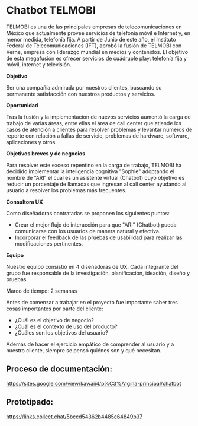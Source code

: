 # Chatbot TELMOBI

TELMOBI es una de las principales empresas de telecomunicaciones en México que actualmente provee servicios de telefonía móvil e Internet y, en menor medida, telefonía fija. A partir de Junio de este año, el Instituto Federal de Telecomunicaciones (IFT), aprobó la fusión de TELMOBI con Verne, empresa con liderazgo mundial en medios y contenidos. El objetivo de esta megafusión es ofrecer servicios de cuádruple play: telefonía fija y móvil, internet y televisión.

**Objetivo**

Ser una compañía admirada por nuestros clientes, buscando su permanente satisfacción con nuestros productos y servicios.

**Oportunidad**

Tras la fusión y la implementación de nuevos servicios aumentó la carga de trabajo de varias áreas, entre ellas el área de call center que atiende los casos de atención a clientes para resolver problemas y levantar números de reporte con relación a fallas de servicio, problemas de hardware, software, aplicaciones y otros.

**Objetivos breves y de negocios**

Para resolver este exceso repentino en la carga de trabajo, TELMOBI ha decidido implementar la inteligencia cognitiva "Sophie" adoptando el nombre de “ARI” el cual es un asistente virtual (Chatbot) cuyo objetivo es reducir un porcentaje de llamadas que ingresan al call center ayudando al usuario a resolver los problemas más frecuentes.

**Consultora UX**

Como diseñadoras contratadas se proponen los siguientes puntos:

* Crear el mejor flujo de interacción para que "ARI" (Chatbot) pueda comunicarse con los usuarios de manera natural y efectiva.
* Incorporar el feedback de las pruebas de usabilidad para realizar las modificaciones pertinentes.


**Equipo**

Nuestro equipo consistió en 4 diseñadoras de UX. Cada integrante del grupo fue responsable de la investigación, planificación, ideación, diseño y pruebas.

Marco de tiempo: 2 semanas

Antes de comenzar a trabajar en el proyecto fue importante saber tres cosas importantes por parte del cliente:

* ¿Cuál es el objetivo de negocio?
* ¿Cuál es el contexto de uso del producto?
* ¿Cuáles son los objetivos del usuario?

Además de hacer el ejercicio empático de comprender al usuario y a nuestro cliente, siempre se pensó quiénes son y qué necesitan.

## Proceso de documentación:
https://sites.google.com/view/kawaii4/p%C3%A1gina-principal/chatbot

##  Prototipado:
https://links.collect.chat/5bccd54362b4485c64849b37
